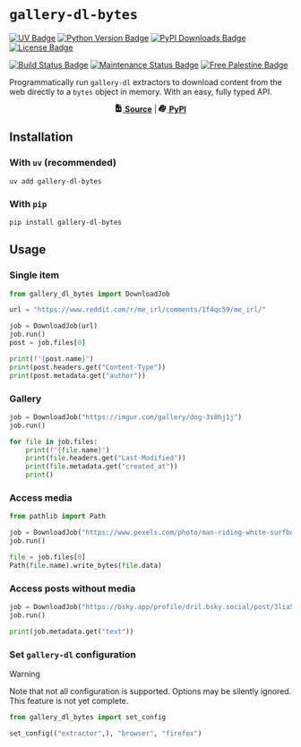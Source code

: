 # `gallery-dl-bytes`

[<img alt="UV Badge" src="https://img.shields.io/endpoint?url=https%3A%2F%2Fraw.githubusercontent.com%2Fastral-sh%2Fuv%2Frefs%2Fheads%2Fmain%2Fassets%2Fbadge%2Fv0.json&style=for-the-badge">](https://docs.astral.sh/uv/)
[<img alt="Python Version Badge" src="https://img.shields.io/python/required-version-toml?tomlFilePath=https%3A%2F%2Fraw.githubusercontent.com%2Fthcrt%2Fgallery-dl-bytes%2Frefs%2Fheads%2Fmain%2Fpyproject.toml&style=for-the-badge">](#)
[<img alt="PyPI Downloads Badge" src="https://img.shields.io/pypi/dm/gallery-dl-bytes?style=for-the-badge&color=blue">](https://pypi.org/project/gallery-dl-bytes/)
[<img alt="License Badge" src="https://img.shields.io/pypi/l/gallery-dl-bytes?style=for-the-badge&color=blue">](./LICENSE)

[<img alt="Build Status Badge" src="https://img.shields.io/github/actions/workflow/status/thcrt/gallery-dl-bytes/publish.yml?event=release&style=for-the-badge">](https://github.com/thcrt/gallery-dl-bytes/actions/workflows/publish.yml)
[<img alt="Maintenance Status Badge" src="https://img.shields.io/maintenance/yes/2025?style=for-the-badge">](https://github.com/thcrt/gallery-dl-bytes/pulse)
[<img alt="Free Palestine Badge" src="https://img.shields.io/badge/Free%20-%20Palestine%20-%20red?style=for-the-badge">](https://bdsmovement.net/)

Programmatically run `gallery-dl` extractors to download content from the web directly to a `bytes` object in memory. With an easy, fully typed API.

<p align="center"><a href="https://github.com/thcrt/gallery-dl-bytes/"><svg xmlns="http://www.w3.org/2000/svg" viewBox="0 0 384 512" height="1em" width="1em" fill="currentcolor"><!--!Font Awesome Free 6.7.2 by @fontawesome - https://fontawesome.com License - https://fontawesome.com/license/free Copyright 2024 Fonticons, Inc.--><path d="M64 0C28.7 0 0 28.7 0 64L0 448c0 35.3 28.7 64 64 64l256 0c35.3 0 64-28.7 64-64l0-288-128 0c-17.7 0-32-14.3-32-32L224 0 64 0zM256 0l0 128 128 0L256 0zM153 289l-31 31 31 31c9.4 9.4 9.4 24.6 0 33.9s-24.6 9.4-33.9 0L71 337c-9.4-9.4-9.4-24.6 0-33.9l48-48c9.4-9.4 24.6-9.4 33.9 0s9.4 24.6 0 33.9zM265 255l48 48c9.4 9.4 9.4 24.6 0 33.9l-48 48c-9.4 9.4-24.6 9.4-33.9 0s-9.4-24.6 0-33.9l31-31-31-31c-9.4-9.4-9.4-24.6 0-33.9s24.6-9.4 33.9 0z"/></svg> <b>Source</b></a> | <a href="https://pypi.org/project/gallery-dl-bytes/"><svg viewBox="0 0 512 454" width="1em" height="1em" fill="currentcolor" xmlns="http://www.w3.org/2000/svg"><!-- PyPI icon from the File-Icons set - https://github.com/file-icons/icons/ --><path d="m454 305.8294373-91.1191101 33.691803v106.4807434l-180.9360199 65.9980163v-213.7029724l179.8842926-66.8633728v-172.609642l92.1708374 33.6728515zm-177.1609497 57.5555114c-15.7174377 5.7245483-28.4572144 23.9239502-28.4515686 40.6481018.0061646 16.7174377 12.7523499 25.6329346 28.4636841 19.919281 15.7173462-5.7247009 28.4602051-23.9217834 28.4544983-40.6459656-.0026551-16.7253112-12.749115-25.6428222-28.4666138-19.9214172zm57.7770386-150.8851623-180.3925323 66.8782959.2966461 135.7604065-64.2104874 22.9912415-90.3097153-32.8702699v-213.3329162l90.704361-33.6917877v-106.4804306l142.2673492-51.7543259 101.6443787 32.4636765zm-119.4016114-117.6667481c-15.7174835 5.7222672-28.4621582 23.9249802-28.458725 40.6499329.0025787 16.725235 12.750824 25.6462555 28.4683228 19.9248505 15.7174988-5.7219086 28.4623871-23.9248047 28.4592285-40.6498184-.0026397-16.7253037-12.7513275-25.64637-28.4688263-19.924965z"/></svg> <b>PyPI</b></a></p>


## Installation

### With `uv` (recommended)

```shell
uv add gallery-dl-bytes
```

### With `pip`

```shell
pip install gallery-dl-bytes
```

## Usage

### Single item

```python
from gallery_dl_bytes import DownloadJob

url = "https://www.reddit.com/r/me_irl/comments/1f4qc59/me_irl/"

job = DownloadJob(url)
job.run()
post = job.files[0]

print(f"{post.name}")
print(post.headers.get("Content-Type"))
print(post.metadata.get("author"))
```

### Gallery

```python
job = DownloadJob("https://imgur.com/gallery/dog-3s8hj1j")
job.run()

for file in job.files:
    print(f"{file.name}")
    print(file.headers.get("Last-Modified"))
    print(file.metadata.get("created_at"))
    print()
```

### Access media

```python
from pathlib import Path

job = DownloadJob("https://www.pexels.com/photo/man-riding-white-surfboard-1005456/")
job.run()

file = job.files[0]
Path(file.name).write_bytes(file.data)
```

### Access posts without media

```python
job = DownloadJob("https://bsky.app/profile/dril.bsky.social/post/3lia54f7fg22x")
job.run()

print(job.metadata.get("text"))
```

### Set `gallery-dl` configuration

> [!WARNING]  
> Note that not all configuration is supported. Options may be silently ignored. This feature is not yet complete.

```python
from gallery_dl_bytes import set_config

set_config(("extractor",), "browser", "firefox")
```
